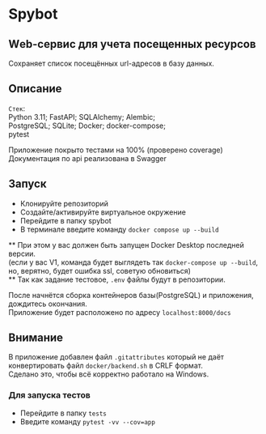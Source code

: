 # Spybot
## Wеb-сервис для учета посещенных ресурсов
Сохраняет список посещённых url-адресов в базу данных.

## Описание
`Стек`:  
Python 3.11; FastAPI; SQLAlchemy; Alembic;  
PostgreSQL; SQLite; Docker; docker-compose;  
pytest  
  
Приложение покрыто тестами на 100% (проверено coverage)  
Документация по api реализована в Swagger  
  
## Запуск
- Клонируйте репозиторий  
- Создайте/активируйте виртуальное окружение  
- Перейдите в папку spybot  
- В терминале введите команду `docker compose up --build`  
  
** При этом у вас должен быть запущен Docker Desktop последней версии.  
(если у вас V1, команда будет выглядеть так `docker-compose up --build`, но, верятно, будет ошибка ssl, советую обновиться)  
** Так как задание тестовое, `.env` файлы будут в репозитории.  
  
После начнётся сборка контейнеров базы(PostgreSQL) и приложения, дождитесь окончания.  
Приложение будет расположено по адресу `localhost:8000/docs`  

## Внимание
В приложение добавлен файл `.gitattributes` который не даёт конвертировать файл `docker/backend.sh` в CRLF формат.  
Сделано это, чтобы всё корректно работало на Windows.

### Для запуска тестов
- Перейдите в папку `tests`  
- Введите команду `pytest -vv --cov=app`